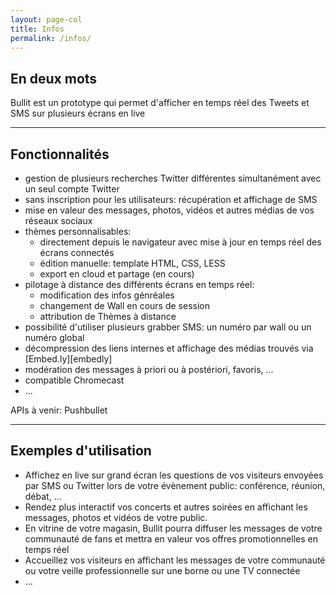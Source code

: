```yaml
---
layout: page-col
title: Infos
permalink: /infos/
---
```


## En deux mots

Bullit est un prototype qui permet d'afficher en temps réel des Tweets et SMS sur plusieurs écrans en live

---

## Fonctionnalités

- gestion de plusieurs recherches Twitter différentes simultanément avec un seul compte Twitter
- sans inscription pour les utilisateurs: récupération et affichage de SMS
- mise en valeur des messages, photos, vidéos et autres médias de vos réseaux sociaux
- thèmes personnalisables:
    - directement depuis le navigateur avec mise à jour en temps réel des écrans connectés
    - édition manuelle: template HTML, CSS, LESS
    - export en cloud et partage (en cours)
- pilotage à distance des différents écrans en temps réel:
    - modification des infos génréales
    - changement de Wall en cours de session
    - attribution de Thèmes à distance
- possibilité d'utiliser plusieurs grabber SMS: un numéro par wall ou un numéro global
- décompression des liens internes et affichage des médias trouvés via [Embed.ly][embedly]
- modération des messages à priori ou à postériori, favoris, ...
- compatible Chromecast
- ...

APIs à venir: Pushbullet

---

## Exemples d'utilisation

- Affichez en live sur grand écran les questions de vos visiteurs envoyées par SMS ou Twitter lors de votre évènement public: conférence, réunion, débat, ...
- Rendez plus interactif vos concerts et autres soirées en affichant les messages, photos et vidéos de votre public.
- En vitrine de votre magasin, Bullit pourra diffuser les messages de votre communauté de fans et mettra en valeur vos offres promotionnelles en temps réel 
- Accueillez vos visiteurs en affichant les messages de votre communauté ou votre veille professionnelle sur une borne ou une TV connectée
- ...